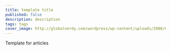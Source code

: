 ```yaml
---
title: template title
published: false
description: description
tags: tags
cover_image: http://globalnerdy.com/wordpress/wp-content/uploads/2008/07/technical_difficulties_please_stand_by.jpg
---
```

Template for articles